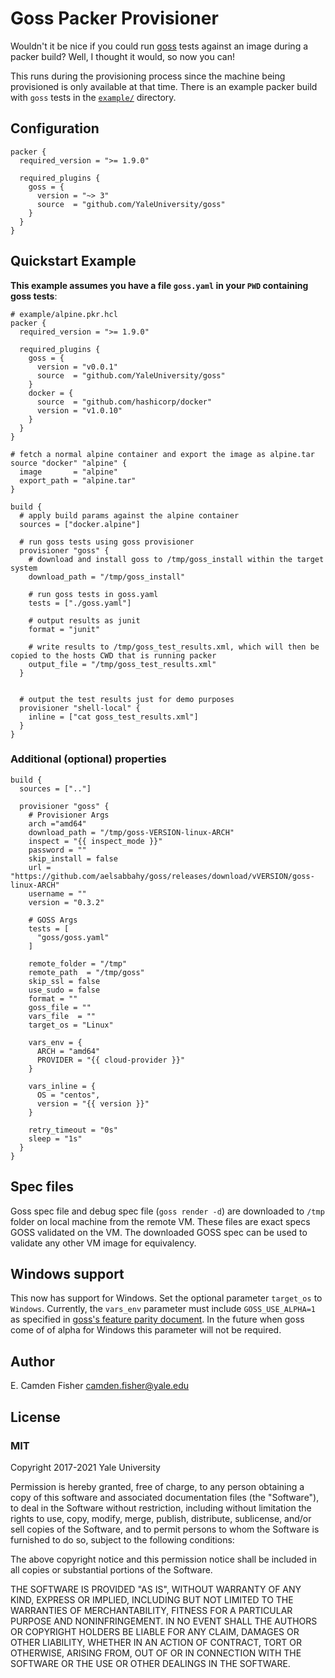 # Goss Packer Provisioner
Wouldn't it be nice if you could run [goss](https://github.com/aelsabbahy/goss) tests against an image during a packer build?
Well, I thought it would, so now you can!  

This runs during the provisioning process since the machine being provisioned is only available at that time.
There is an example packer build with `goss` tests in the [`example/`](https://github.com/YaleUniversity/packer-plugin-goss/tree/master/example) directory.

## Configuration

```hcl
packer {
  required_version = ">= 1.9.0"

  required_plugins {
    goss = {
      version = "~> 3"
      source  = "github.com/YaleUniversity/goss"
    }
  }
}
```

## Quickstart Example
**This example assumes you have a file `goss.yaml` in your `PWD` containing goss tests**:
```hcl
# example/alpine.pkr.hcl
packer {
  required_version = ">= 1.9.0"

  required_plugins {
    goss = {
      version = "v0.0.1"
      source  = "github.com/YaleUniversity/goss"
    }
    docker = {
      source  = "github.com/hashicorp/docker"
      version = "v1.0.10"
    }
  }
}

# fetch a normal alpine container and export the image as alpine.tar
source "docker" "alpine" {
  image       = "alpine"
  export_path = "alpine.tar"
}

build {
  # apply build params against the alpine container
  sources = ["docker.alpine"]

  # run goss tests using goss provisioner
  provisioner "goss" {
    # download and install goss to /tmp/goss_install within the target system
    download_path = "/tmp/goss_install"

    # run goss tests in goss.yaml
    tests = ["./goss.yaml"]

    # output results as junit
    format = "junit"

    # write results to /tmp/goss_test_results.xml, which will then be copied to the hosts CWD that is running packer
    output_file = "/tmp/goss_test_results.xml"
  }


  # output the test results just for demo purposes
  provisioner "shell-local" {
    inline = ["cat goss_test_results.xml"]
  }
}
```

### Additional (optional) properties

```hcl
build {
  sources = [".."]
      
  provisioner "goss" {
    # Provisioner Args
    arch ="amd64" 
    download_path = "/tmp/goss-VERSION-linux-ARCH"
    inspect = "{{ inspect_mode }}"
    password = ""
    skip_install = false
    url = "https://github.com/aelsabbahy/goss/releases/download/vVERSION/goss-linux-ARCH"
    username = ""
    version = "0.3.2"

    # GOSS Args
    tests = [
      "goss/goss.yaml"
    ]

    remote_folder = "/tmp"
    remote_path  = "/tmp/goss"
    skip_ssl = false
    use_sudo = false
    format = ""
    goss_file = ""
    vars_file  = ""
    target_os = "Linux"

    vars_env = {
      ARCH = "amd64"
      PROVIDER = "{{ cloud-provider }}"
    }

    vars_inline = {
      OS = "centos",
      version = "{{ version }}"
    }

    retry_timeout = "0s"
    sleep = "1s"
  }
}
```

## Spec files
Goss spec file and debug spec file (`goss render -d`) are downloaded to `/tmp` folder on local machine from the remote VM. These files are exact specs GOSS validated on the VM. The downloaded GOSS spec can be used to validate any other VM image for equivalency.  

## Windows support

This now has support for Windows. Set the optional parameter `target_os` to `Windows`. Currently, the `vars_env` parameter must include `GOSS_USE_ALPHA=1` as specified in [goss's feature parity document](https://github.com/aelsabbahy/goss/blob/master/docs/platform-feature-parity.md#platform-feature-parity).  In the future when goss come of of alpha for Windows this parameter will not be required.

## Author

E. Camden Fisher <camden.fisher@yale.edu>

## License

### MIT

Copyright 2017-2021 Yale University

Permission is hereby granted, free of charge, to any person obtaining a copy of this software and associated documentation files (the "Software"), to deal in the Software without restriction, including without limitation the rights to use, copy, modify, merge, publish, distribute, sublicense, and/or sell copies of the Software, and to permit persons to whom the Software is furnished to do so, subject to the following conditions:

The above copyright notice and this permission notice shall be included in all copies or substantial portions of the Software.

THE SOFTWARE IS PROVIDED "AS IS", WITHOUT WARRANTY OF ANY KIND, EXPRESS OR IMPLIED, INCLUDING BUT NOT LIMITED TO THE WARRANTIES OF MERCHANTABILITY, FITNESS FOR A PARTICULAR PURPOSE AND NONINFRINGEMENT. IN NO EVENT SHALL THE AUTHORS OR COPYRIGHT HOLDERS BE LIABLE FOR ANY CLAIM, DAMAGES OR OTHER LIABILITY, WHETHER IN AN ACTION OF CONTRACT, TORT OR OTHERWISE, ARISING FROM, OUT OF OR IN CONNECTION WITH THE SOFTWARE OR THE USE OR OTHER DEALINGS IN THE SOFTWARE.
